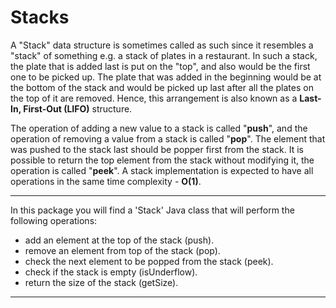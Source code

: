 # Stacks

A "Stack" data structure is sometimes called as such since it resembles a "stack" of something e.g. a stack of plates
in a restaurant. In such a stack, the plate that is added last is put on the "top", and also would be the first one to 
be picked up. The plate that was added in the beginning would be at the bottom of the stack and would be picked up last 
after all the plates on the top of it are removed. Hence, this arrangement is also known as a **Last-In, First-Out (LIFO)** 
structure.

The operation of adding a new value to a stack is called "**push**", and the operation of removing a value from a stack 
is called "**pop**". The element that was pushed to the stack last should be popper first from the stack.
It is possible to return the top element from the stack without modifying it, the operation is called "**peek**".
A stack implementation is expected to have all operations in the same time complexity - **O(1)**.

---

In this package you will find a 'Stack' Java class that will perform the following operations:

- add an element at the top of the stack (push).
- remove an element from top of the stack (pop).
- check the next element to be popped from the stack (peek).
- check if the stack is empty (isUnderflow).
- return the size of the stack (getSize).

---